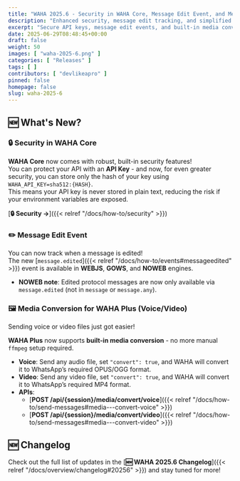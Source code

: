 ```yaml
---
title: "WAHA 2025.6 - Security in WAHA Core, Message Edit Event, and Media Conversion"
description: "Enhanced security, message edit tracking, and simplified media conversion in WAHA 2025.6"
excerpt: "Secure API keys, message edit events, and built-in media conversion without manual setup."
date: 2025-06-29T08:48:45+00:00
draft: false
weight: 50
images: [ "waha-2025-6.png" ]
categories: [ "Releases" ]
tags: [ ]
contributors: [ "devlikeapro" ]
pinned: false
homepage: false
slug: waha-2025-6
---
```


## 🆕 What's New?

### 🔒 Security in WAHA Core

**WAHA Core** now comes with robust, built-in security features!  
You can protect your API with an **API Key** - and now, for even greater security, you can store only the hash of your key using `WAHA_API_KEY=sha512:{HASH}`.  
This means your API key is never stored in plain text, reducing the risk if your environment variables are exposed.  

[**🔒 Security →**]({{< relref "/docs/how-to/security" >}})

### ✏️ Message Edit Event

You can now track when a message is edited!  
The new [`message.edited`]({{< relref "/docs/how-to/events#messageedited" >}}) event is available in **WEBJS**, **GOWS**, and **NOWEB** engines.

- **NOWEB note**: Edited protocol messages are now only available via `message.edited` (not in `message` or `message.any`).

### 🖼️ Media Conversion for WAHA Plus (Voice/Video)

Sending voice or video files just got easier!  

**WAHA Plus** now supports **built-in media conversion** - no more manual `ffmpeg` setup required.

- **Voice**: Send any audio file, set `"convert": true`, and WAHA will convert it to WhatsApp’s required OPUS/OGG format.
- **Video**: Send any video file, set `"convert": true`, and WAHA will convert it to WhatsApp’s required MP4 format.
- **APIs**:
    - [**POST /api/{session}/media/convert/voice**]({{< relref "/docs/how-to/send-messages#media---convert-voice" >}})
    - [**POST /api/{session}/media/convert/video**]({{< relref "/docs/how-to/send-messages#media---convert-video" >}})


## 🆕 Changelog

Check out the full list of updates in the  [**🆕 WAHA 2025.6 Changelog**]({{< relref "/docs/overview/changelog#20256" >}})  and stay tuned for more!
